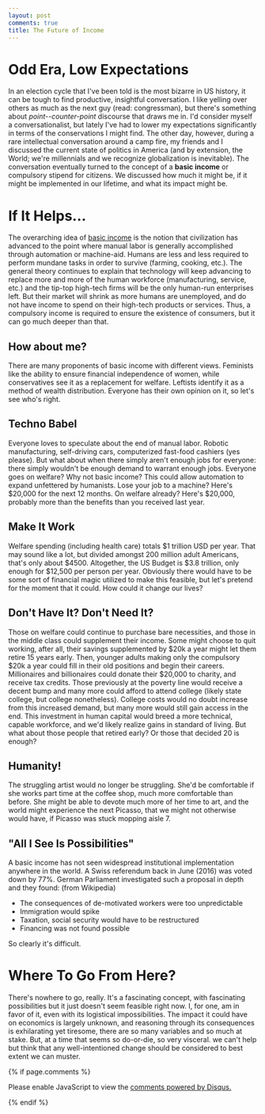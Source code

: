 ```yaml
---
layout: post
comments: true
title: The Future of Income
---
```

# Odd Era, Low Expectations
In an election cycle that I've been told is the most bizarre in US history, it can be tough to find productive, insightful conversation. I like yelling over others as much as the next guy (read: congressman), but there's something about *point--counter-point* discourse  that draws me in. I'd consider myself a conversationalist, but lately I've had to lower my expectations significantly in terms of the conservations I might find.
The other day, however, during a rare intellectual conversation around a camp fire, my friends and I discussed the current state of politics in America (and by extension, the World; we're millennials and we recognize globalization is inevitable). The conversation eventually turned to the concept of a **basic income** or compulsory stipend for citizens. We discussed how much it might be, if it might be implemented in our lifetime, and what its impact might be.

# If It Helps...
The overarching idea of [basic income](https://en.wikipedia.org/wiki/Basic_income) is the notion that civilization has advanced to the point where manual labor is generally accomplished through automation or machine-aid. Humans are less and less required to perform mundane tasks in order to survive (farming, cooking, etc.). The general theory continues to explain that technology will keep advancing to replace more and more of the human workforce (manufacturing, service, etc.) and the tip-top high-tech firms will be the only human-run enterprises left. But their market will shrink as more humans are unemployed, and do not have income to spend on their high-tech products or services. Thus, a compulsory income is required to ensure the existence of consumers, but it can go much deeper than that.

## How about me?
There are many proponents of basic income with different views. Feminists like the ability to ensure financial independence of women, while conservatives see it as a replacement for welfare. Leftists identify it as a method of wealth distribution. Everyone has their own opinion on it, so let's see who's right.

## Techno Babel
Everyone loves to speculate about the end of manual labor. Robotic manufacturing, self-driving cars, computerized fast-food cashiers (yes please). But what about when there simply aren't enough jobs for everyone: there simply wouldn't be enough demand to warrant enough jobs. Everyone goes on welfare? Why not basic income? This could allow automation to expand unfettered by humanists. Lose your job to a machine? Here's $20,000 for the next 12 months. On welfare already? Here's $20,000, probably more than the benefits than you received last year.

## Make It Work
Welfare spending (including health care) totals $1 trillion USD per year. That may sound like a lot, but divided amongst 200 million adult Americans, that's only about $4500. Altogether, the US Budget is $3.8 trillion, only enough for $12,500 per person per year. Obviously there would have to be some sort of financial magic utilized to make this feasible, but let's pretend for the moment that it could. How could it change our lives?

## Don't Have It? Don't Need It?
Those on welfare could continue to purchase bare necessities, and those in the middle class could supplement their income. Some might choose to quit working, after all, their savings supplemented by $20k a year might let them retire 15 years early. Then, younger adults making only the compulsory $20k a year could fill in their old positions and begin their careers. Millionaires and billionaires could donate their $20,000 to charity, and receive tax credits. Those previously at the poverty line would receive a decent bump and many more could afford to attend college (likely state college, but college nonetheless). College costs would no doubt increase from this increased demand, but many more would still gain access in the end. This investment in human capital would breed a more technical, capable workforce, and we'd likely realize gains in standard of living. But what about those people that retired early? Or those that decided 20 is enough?

## Humanity!
The struggling artist would no longer be struggling. She'd be comfortable if she works part time at the coffee shop, much more comfortable than before. She might be able to devote much more of her time to art, and the world might experience the next Picasso, that we might not otherwise would have, if Picasso was stuck mopping aisle 7.

## "All I See Is Possibilities"
A basic income has not seen widespread institutional implementation anywhere in the world. A Swiss referendum back in June (2016) was voted down by 77%. German Parliament investigated such a proposal in depth and they found: (from Wikipedia)
* The consequences of de-motivated workers were too unpredictable
* Immigration would spike
* Taxation, social security would have to be restructured
* Financing was not found possible

So clearly it's difficult.
# Where To Go From Here?
There's nowhere to go, really. It's a fascinating concept, with fascinating possibilities but it just doesn't seem feasible right now. I, for one, am in favor of it, even with its logistical impossibilities. The impact it could have on economics is largely unknown, and reasoning through its consequences is exhilarating yet tiresome, there are so many variables and so much at stake. But, at a time that seems so do-or-die, so very visceral. we can't help but think that any well-intentioned change should be considered to best extent we can muster.


{% if page.comments %}
<div id="disqus_thread"></div>
<script>

/**
 *  RECOMMENDED CONFIGURATION VARIABLES: EDIT AND UNCOMMENT THE SECTION BELOW TO INSERT DYNAMIC VALUES FROM YOUR PLATFORM OR CMS.
 *  LEARN WHY DEFINING THESE VARIABLES IS IMPORTANT: https://disqus.com/admin/universalcode/#configuration-variables */
/*
var disqus_config = function () {
    this.page.url = PAGE_URL;  // Replace PAGE_URL with your page's canonical URL variable
    this.page.identifier = PAGE_IDENTIFIER; // Replace PAGE_IDENTIFIER with your page's unique identifier variable
};
*/
(function() { // DON'T EDIT BELOW THIS LINE
    var d = document, s = d.createElement('script');
    s.src = '//blog-tylerkontra.disqus.com/embed.js';
    s.setAttribute('data-timestamp', +new Date());
    (d.head || d.body).appendChild(s);
})();
</script>
<noscript>Please enable JavaScript to view the <a href="https://disqus.com/?ref_noscript">comments powered by Disqus.</a></noscript>

{% endif %}
